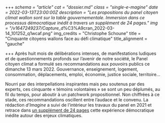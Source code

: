 +++
_schema = "article"
cat = "dossier.md"
class = "single-e-magine"
date = 2022-03-13T23:00:00Z
description = "Les propositions du panel citoyen climat wallon sont sur la table gouvernementale. Immersion dans ce processus démocratique inédit à travers un supplément de 24 pages."
img = "/v1647249237/Capture_d_%C3%A9cran_2022-03-14_101252_q1wcaf.png"
img_credits = "Christophe Schoune"
title = "Cinquante citoyens wallons face au défi climatique"
title_alignment = "gauche"

+++
Après huit mois de délibérations intenses, de manifestations ludiques et de questionnements profonds sur l’avenir de notre société, le Panel citoyen climat a formulé ses recommandations aux pouvoirs publics ce dimanche 13 mars 2022. Gouvernance, enseignement, logement, consommation, déplacements, emploi, économie, justice sociale, territoire…

Nourri par des interpellations inspirantes mais peu soutenus par des experts, ces cinquante « témoins volontaires » se sont un peu déplumés, au fil du temps, pour aboutir à un patchwork propositionnel. Non chiffrées à ce stade, ces recommandations oscillent entre l’audace et le convenu. La rédaction _d’Imagine_ a suivi de l’intérieur les travaux du panel en 2021 et retrace dans [un supplément de 24 pages](https://kiosque.imagine-magazine.com/wp-content/uploads/2022/03/Imagine_SuppPanelOK.pdf) cette expérience démocratique inédite autour des enjeux climatiques.